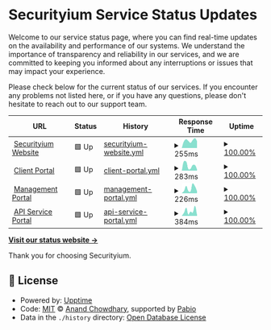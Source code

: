 # Securityium Service Status Updates

Welcome to our service status page, where you can find real-time updates on the availability and performance of our systems. We understand the importance of transparency and reliability in our services, and we are committed to keeping you informed about any interruptions or issues that may impact your experience.

Please check below for the current status of our services. If you encounter any problems not listed here, or if you have any questions, please don't hesitate to reach out to our support team.

<!--start: status pages-->
<!-- This summary is generated by Upptime (https://github.com/upptime/upptime) -->
<!-- Do not edit this manually, your changes will be overwritten -->
<!-- prettier-ignore -->
| URL | Status | History | Response Time | Uptime |
| --- | ------ | ------- | ------------- | ------ |
| <img alt="" src="https://icons.duckduckgo.com/ip3/www.securityium.com.ico" height="13"> [Securityium Website](https://www.securityium.com/) | 🟩 Up | [securityium-website.yml](https://github.com/securityium/uptime-status/commits/HEAD/history/securityium-website.yml) | <details><summary><img alt="Response time graph" src="./graphs/securityium-website/response-time-week.png" height="20"> 255ms</summary><br><a href="https://status.prosecurity.work/history/securityium-website"><img alt="Response time 379" src="https://img.shields.io/endpoint?url=https%3A%2F%2Fraw.githubusercontent.com%2Fsecurityium%2Fuptime-status%2FHEAD%2Fapi%2Fsecurityium-website%2Fresponse-time.json"></a><br><a href="https://status.prosecurity.work/history/securityium-website"><img alt="24-hour response time 237" src="https://img.shields.io/endpoint?url=https%3A%2F%2Fraw.githubusercontent.com%2Fsecurityium%2Fuptime-status%2FHEAD%2Fapi%2Fsecurityium-website%2Fresponse-time-day.json"></a><br><a href="https://status.prosecurity.work/history/securityium-website"><img alt="7-day response time 255" src="https://img.shields.io/endpoint?url=https%3A%2F%2Fraw.githubusercontent.com%2Fsecurityium%2Fuptime-status%2FHEAD%2Fapi%2Fsecurityium-website%2Fresponse-time-week.json"></a><br><a href="https://status.prosecurity.work/history/securityium-website"><img alt="30-day response time 589" src="https://img.shields.io/endpoint?url=https%3A%2F%2Fraw.githubusercontent.com%2Fsecurityium%2Fuptime-status%2FHEAD%2Fapi%2Fsecurityium-website%2Fresponse-time-month.json"></a><br><a href="https://status.prosecurity.work/history/securityium-website"><img alt="1-year response time 379" src="https://img.shields.io/endpoint?url=https%3A%2F%2Fraw.githubusercontent.com%2Fsecurityium%2Fuptime-status%2FHEAD%2Fapi%2Fsecurityium-website%2Fresponse-time-year.json"></a></details> | <details><summary><a href="https://status.prosecurity.work/history/securityium-website">100.00%</a></summary><a href="https://status.prosecurity.work/history/securityium-website"><img alt="All-time uptime 99.99%" src="https://img.shields.io/endpoint?url=https%3A%2F%2Fraw.githubusercontent.com%2Fsecurityium%2Fuptime-status%2FHEAD%2Fapi%2Fsecurityium-website%2Fuptime.json"></a><br><a href="https://status.prosecurity.work/history/securityium-website"><img alt="24-hour uptime 100.00%" src="https://img.shields.io/endpoint?url=https%3A%2F%2Fraw.githubusercontent.com%2Fsecurityium%2Fuptime-status%2FHEAD%2Fapi%2Fsecurityium-website%2Fuptime-day.json"></a><br><a href="https://status.prosecurity.work/history/securityium-website"><img alt="7-day uptime 100.00%" src="https://img.shields.io/endpoint?url=https%3A%2F%2Fraw.githubusercontent.com%2Fsecurityium%2Fuptime-status%2FHEAD%2Fapi%2Fsecurityium-website%2Fuptime-week.json"></a><br><a href="https://status.prosecurity.work/history/securityium-website"><img alt="30-day uptime 100.00%" src="https://img.shields.io/endpoint?url=https%3A%2F%2Fraw.githubusercontent.com%2Fsecurityium%2Fuptime-status%2FHEAD%2Fapi%2Fsecurityium-website%2Fuptime-month.json"></a><br><a href="https://status.prosecurity.work/history/securityium-website"><img alt="1-year uptime 99.99%" src="https://img.shields.io/endpoint?url=https%3A%2F%2Fraw.githubusercontent.com%2Fsecurityium%2Fuptime-status%2FHEAD%2Fapi%2Fsecurityium-website%2Fuptime-year.json"></a></details>
| <img alt="" src="https://icons.duckduckgo.com/ip3/clients.prosecurity.work.ico" height="13"> [Client Portal](https://clients.prosecurity.work/) | 🟩 Up | [client-portal.yml](https://github.com/securityium/uptime-status/commits/HEAD/history/client-portal.yml) | <details><summary><img alt="Response time graph" src="./graphs/client-portal/response-time-week.png" height="20"> 283ms</summary><br><a href="https://status.prosecurity.work/history/client-portal"><img alt="Response time 180" src="https://img.shields.io/endpoint?url=https%3A%2F%2Fraw.githubusercontent.com%2Fsecurityium%2Fuptime-status%2FHEAD%2Fapi%2Fclient-portal%2Fresponse-time.json"></a><br><a href="https://status.prosecurity.work/history/client-portal"><img alt="24-hour response time 65" src="https://img.shields.io/endpoint?url=https%3A%2F%2Fraw.githubusercontent.com%2Fsecurityium%2Fuptime-status%2FHEAD%2Fapi%2Fclient-portal%2Fresponse-time-day.json"></a><br><a href="https://status.prosecurity.work/history/client-portal"><img alt="7-day response time 283" src="https://img.shields.io/endpoint?url=https%3A%2F%2Fraw.githubusercontent.com%2Fsecurityium%2Fuptime-status%2FHEAD%2Fapi%2Fclient-portal%2Fresponse-time-week.json"></a><br><a href="https://status.prosecurity.work/history/client-portal"><img alt="30-day response time 181" src="https://img.shields.io/endpoint?url=https%3A%2F%2Fraw.githubusercontent.com%2Fsecurityium%2Fuptime-status%2FHEAD%2Fapi%2Fclient-portal%2Fresponse-time-month.json"></a><br><a href="https://status.prosecurity.work/history/client-portal"><img alt="1-year response time 180" src="https://img.shields.io/endpoint?url=https%3A%2F%2Fraw.githubusercontent.com%2Fsecurityium%2Fuptime-status%2FHEAD%2Fapi%2Fclient-portal%2Fresponse-time-year.json"></a></details> | <details><summary><a href="https://status.prosecurity.work/history/client-portal">100.00%</a></summary><a href="https://status.prosecurity.work/history/client-portal"><img alt="All-time uptime 99.99%" src="https://img.shields.io/endpoint?url=https%3A%2F%2Fraw.githubusercontent.com%2Fsecurityium%2Fuptime-status%2FHEAD%2Fapi%2Fclient-portal%2Fuptime.json"></a><br><a href="https://status.prosecurity.work/history/client-portal"><img alt="24-hour uptime 100.00%" src="https://img.shields.io/endpoint?url=https%3A%2F%2Fraw.githubusercontent.com%2Fsecurityium%2Fuptime-status%2FHEAD%2Fapi%2Fclient-portal%2Fuptime-day.json"></a><br><a href="https://status.prosecurity.work/history/client-portal"><img alt="7-day uptime 100.00%" src="https://img.shields.io/endpoint?url=https%3A%2F%2Fraw.githubusercontent.com%2Fsecurityium%2Fuptime-status%2FHEAD%2Fapi%2Fclient-portal%2Fuptime-week.json"></a><br><a href="https://status.prosecurity.work/history/client-portal"><img alt="30-day uptime 100.00%" src="https://img.shields.io/endpoint?url=https%3A%2F%2Fraw.githubusercontent.com%2Fsecurityium%2Fuptime-status%2FHEAD%2Fapi%2Fclient-portal%2Fuptime-month.json"></a><br><a href="https://status.prosecurity.work/history/client-portal"><img alt="1-year uptime 99.99%" src="https://img.shields.io/endpoint?url=https%3A%2F%2Fraw.githubusercontent.com%2Fsecurityium%2Fuptime-status%2FHEAD%2Fapi%2Fclient-portal%2Fuptime-year.json"></a></details>
| <img alt="" src="https://icons.duckduckgo.com/ip3/projects.prosecurity.work.ico" height="13"> [Management Portal](https://projects.prosecurity.work/) | 🟩 Up | [management-portal.yml](https://github.com/securityium/uptime-status/commits/HEAD/history/management-portal.yml) | <details><summary><img alt="Response time graph" src="./graphs/management-portal/response-time-week.png" height="20"> 226ms</summary><br><a href="https://status.prosecurity.work/history/management-portal"><img alt="Response time 196" src="https://img.shields.io/endpoint?url=https%3A%2F%2Fraw.githubusercontent.com%2Fsecurityium%2Fuptime-status%2FHEAD%2Fapi%2Fmanagement-portal%2Fresponse-time.json"></a><br><a href="https://status.prosecurity.work/history/management-portal"><img alt="24-hour response time 94" src="https://img.shields.io/endpoint?url=https%3A%2F%2Fraw.githubusercontent.com%2Fsecurityium%2Fuptime-status%2FHEAD%2Fapi%2Fmanagement-portal%2Fresponse-time-day.json"></a><br><a href="https://status.prosecurity.work/history/management-portal"><img alt="7-day response time 226" src="https://img.shields.io/endpoint?url=https%3A%2F%2Fraw.githubusercontent.com%2Fsecurityium%2Fuptime-status%2FHEAD%2Fapi%2Fmanagement-portal%2Fresponse-time-week.json"></a><br><a href="https://status.prosecurity.work/history/management-portal"><img alt="30-day response time 175" src="https://img.shields.io/endpoint?url=https%3A%2F%2Fraw.githubusercontent.com%2Fsecurityium%2Fuptime-status%2FHEAD%2Fapi%2Fmanagement-portal%2Fresponse-time-month.json"></a><br><a href="https://status.prosecurity.work/history/management-portal"><img alt="1-year response time 196" src="https://img.shields.io/endpoint?url=https%3A%2F%2Fraw.githubusercontent.com%2Fsecurityium%2Fuptime-status%2FHEAD%2Fapi%2Fmanagement-portal%2Fresponse-time-year.json"></a></details> | <details><summary><a href="https://status.prosecurity.work/history/management-portal">100.00%</a></summary><a href="https://status.prosecurity.work/history/management-portal"><img alt="All-time uptime 99.99%" src="https://img.shields.io/endpoint?url=https%3A%2F%2Fraw.githubusercontent.com%2Fsecurityium%2Fuptime-status%2FHEAD%2Fapi%2Fmanagement-portal%2Fuptime.json"></a><br><a href="https://status.prosecurity.work/history/management-portal"><img alt="24-hour uptime 100.00%" src="https://img.shields.io/endpoint?url=https%3A%2F%2Fraw.githubusercontent.com%2Fsecurityium%2Fuptime-status%2FHEAD%2Fapi%2Fmanagement-portal%2Fuptime-day.json"></a><br><a href="https://status.prosecurity.work/history/management-portal"><img alt="7-day uptime 100.00%" src="https://img.shields.io/endpoint?url=https%3A%2F%2Fraw.githubusercontent.com%2Fsecurityium%2Fuptime-status%2FHEAD%2Fapi%2Fmanagement-portal%2Fuptime-week.json"></a><br><a href="https://status.prosecurity.work/history/management-portal"><img alt="30-day uptime 100.00%" src="https://img.shields.io/endpoint?url=https%3A%2F%2Fraw.githubusercontent.com%2Fsecurityium%2Fuptime-status%2FHEAD%2Fapi%2Fmanagement-portal%2Fuptime-month.json"></a><br><a href="https://status.prosecurity.work/history/management-portal"><img alt="1-year uptime 99.99%" src="https://img.shields.io/endpoint?url=https%3A%2F%2Fraw.githubusercontent.com%2Fsecurityium%2Fuptime-status%2FHEAD%2Fapi%2Fmanagement-portal%2Fuptime-year.json"></a></details>
| <img alt="" src="https://icons.duckduckgo.com/ip3/api.prosecurity.work.ico" height="13"> [API Service Portal](https://api.prosecurity.work/docs/) | 🟩 Up | [api-service-portal.yml](https://github.com/securityium/uptime-status/commits/HEAD/history/api-service-portal.yml) | <details><summary><img alt="Response time graph" src="./graphs/api-service-portal/response-time-week.png" height="20"> 384ms</summary><br><a href="https://status.prosecurity.work/history/api-service-portal"><img alt="Response time 198" src="https://img.shields.io/endpoint?url=https%3A%2F%2Fraw.githubusercontent.com%2Fsecurityium%2Fuptime-status%2FHEAD%2Fapi%2Fapi-service-portal%2Fresponse-time.json"></a><br><a href="https://status.prosecurity.work/history/api-service-portal"><img alt="24-hour response time 66" src="https://img.shields.io/endpoint?url=https%3A%2F%2Fraw.githubusercontent.com%2Fsecurityium%2Fuptime-status%2FHEAD%2Fapi%2Fapi-service-portal%2Fresponse-time-day.json"></a><br><a href="https://status.prosecurity.work/history/api-service-portal"><img alt="7-day response time 384" src="https://img.shields.io/endpoint?url=https%3A%2F%2Fraw.githubusercontent.com%2Fsecurityium%2Fuptime-status%2FHEAD%2Fapi%2Fapi-service-portal%2Fresponse-time-week.json"></a><br><a href="https://status.prosecurity.work/history/api-service-portal"><img alt="30-day response time 237" src="https://img.shields.io/endpoint?url=https%3A%2F%2Fraw.githubusercontent.com%2Fsecurityium%2Fuptime-status%2FHEAD%2Fapi%2Fapi-service-portal%2Fresponse-time-month.json"></a><br><a href="https://status.prosecurity.work/history/api-service-portal"><img alt="1-year response time 198" src="https://img.shields.io/endpoint?url=https%3A%2F%2Fraw.githubusercontent.com%2Fsecurityium%2Fuptime-status%2FHEAD%2Fapi%2Fapi-service-portal%2Fresponse-time-year.json"></a></details> | <details><summary><a href="https://status.prosecurity.work/history/api-service-portal">100.00%</a></summary><a href="https://status.prosecurity.work/history/api-service-portal"><img alt="All-time uptime 100.00%" src="https://img.shields.io/endpoint?url=https%3A%2F%2Fraw.githubusercontent.com%2Fsecurityium%2Fuptime-status%2FHEAD%2Fapi%2Fapi-service-portal%2Fuptime.json"></a><br><a href="https://status.prosecurity.work/history/api-service-portal"><img alt="24-hour uptime 100.00%" src="https://img.shields.io/endpoint?url=https%3A%2F%2Fraw.githubusercontent.com%2Fsecurityium%2Fuptime-status%2FHEAD%2Fapi%2Fapi-service-portal%2Fuptime-day.json"></a><br><a href="https://status.prosecurity.work/history/api-service-portal"><img alt="7-day uptime 100.00%" src="https://img.shields.io/endpoint?url=https%3A%2F%2Fraw.githubusercontent.com%2Fsecurityium%2Fuptime-status%2FHEAD%2Fapi%2Fapi-service-portal%2Fuptime-week.json"></a><br><a href="https://status.prosecurity.work/history/api-service-portal"><img alt="30-day uptime 100.00%" src="https://img.shields.io/endpoint?url=https%3A%2F%2Fraw.githubusercontent.com%2Fsecurityium%2Fuptime-status%2FHEAD%2Fapi%2Fapi-service-portal%2Fuptime-month.json"></a><br><a href="https://status.prosecurity.work/history/api-service-portal"><img alt="1-year uptime 100.00%" src="https://img.shields.io/endpoint?url=https%3A%2F%2Fraw.githubusercontent.com%2Fsecurityium%2Fuptime-status%2FHEAD%2Fapi%2Fapi-service-portal%2Fuptime-year.json"></a></details>

<!--end: status pages-->

[**Visit our status website →**](https://securityium.github.io/uptime-status)

Thank you for choosing Securityium.

## 📄 License

- Powered by: [Upptime](https://github.com/upptime/upptime)
- Code: [MIT](./LICENSE) © [Anand Chowdhary](https://anandchowdhary.com), supported by [Pabio](https://pabio.com)
- Data in the `./history` directory: [Open Database License](https://opendatacommons.org/licenses/odbl/1-0/)
